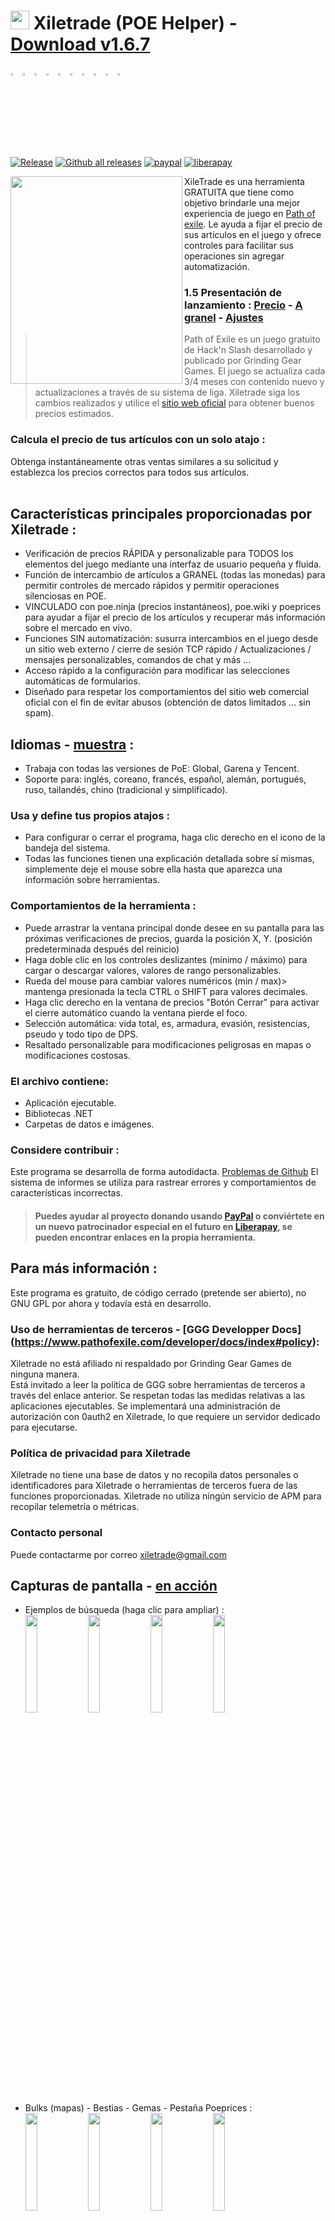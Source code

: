 # <img src="https://i.imgur.com/dhWQgtY.png" width="30" height="30"> Xiletrade (POE Helper) - [Download v1.6.7](https://github.com/maxensas/xiletrade/releases/download/1.6.7/Xiletrade_win-x64.7z)  

[<img width="3%" height="3%" src="https://user-images.githubusercontent.com/62154281/104107842-feae5080-52bf-11eb-8e8f-d8827f1f0334.png">](https://github.com/maxensas/xiletrade)
[<img width="3%" height="3%" src="https://user-images.githubusercontent.com/62154281/104107838-fd7d2380-52bf-11eb-8d47-f949fd7a3b58.png">](https://github.com/maxensas/xiletrade/blob/master/readme/README.kr.md)
[<img width="3%" height="3%" src="https://user-images.githubusercontent.com/62154281/104107835-fd7d2380-52bf-11eb-8e08-614b2610eca4.png">](https://github.com/maxensas/xiletrade/blob/master/readme/README.fr.md)
[<img width="3%" height="3%" src="https://user-images.githubusercontent.com/62154281/104107839-fe15ba00-52bf-11eb-807e-25088a595f33.png">](https://github.com/maxensas/xiletrade/blob/master/readme/README.es.md)
[<img width="3%" height="3%" src="https://user-images.githubusercontent.com/62154281/104107836-fd7d2380-52bf-11eb-8ba2-bcdc04dab8b9.png">](https://github.com/maxensas/xiletrade/blob/master/readme/README.de.md)
[<img width="3%" height="3%" src="https://user-images.githubusercontent.com/62154281/104107833-fce48d00-52bf-11eb-896a-c5671965cb51.png">](https://github.com/maxensas/xiletrade/blob/master/readme/README.pt.md)
[<img width="3%" height="3%" src="https://user-images.githubusercontent.com/62154281/104107837-fd7d2380-52bf-11eb-8df0-091c9d9cc05a.png">](https://github.com/maxensas/xiletrade/blob/master/readme/README.ru.md)
[<img width="3%" height="3%" src="https://user-images.githubusercontent.com/62154281/104107841-feae5080-52bf-11eb-8ca7-1f402cbf6e5e.png">](https://github.com/maxensas/xiletrade/blob/master/readme/README.th.md)
[<img width="3%" height="3%" src="https://user-images.githubusercontent.com/62154281/104107840-fe15ba00-52bf-11eb-939e-d98bba60877d.png">](https://github.com/maxensas/xiletrade/blob/master/readme/README.tw.md)
[<img width="3%" height="3%" src="https://user-images.githubusercontent.com/62154281/104107834-fce48d00-52bf-11eb-8902-02d5a6d457c8.png">](https://github.com/maxensas/xiletrade/blob/master/readme/README.cn.md)<br>  
[![Release](https://img.shields.io/github/release/maxensas/xiletrade.svg)](https://github.com/maxensas/xiletrade/releases/) 
[![Github all releases](https://img.shields.io/github/downloads/maxensas/xiletrade/total.svg)](https://GitHub.com/maxensas/xiletrade/releases/) [![paypal](https://img.shields.io/badge/Donate-Paypal-blue.svg)](https://www.paypal.com/donate/?hosted_button_id=48ZSB3UMNAU6J) [![liberapay](https://img.shields.io/liberapay/patrons/Xiletrade.svg?logo=liberapay)](https://es.liberapay.com/Xiletrade/donate) 

<img align="left" width="275" height="332" src="https://user-images.githubusercontent.com/62154281/120821930-2abfbc00-c556-11eb-96ca-44526ec81703.png">

XileTrade es una herramienta GRATUITA que tiene como objetivo brindarle una mejor experiencia de juego en [Path of exile](https://es.pathofexile.com/). Le ayuda a fijar el precio de sus artículos en el juego y ofrece controles para facilitar sus operaciones sin agregar automatización.
### 1.5 Presentación de lanzamiento : [Precio](https://youtu.be/4mP3uOsr8oc) - [A granel](https://youtu.be/6yuLZXTho-A) - [Ajustes](https://youtu.be/libdIjrNM-8 )<br>
> Path of Exile es un juego gratuito de Hack'n Slash desarrollado y publicado por Grinding Gear Games. El juego se actualiza cada 3/4 meses con contenido nuevo y actualizaciones a través de su sistema de liga.
> Xiletrade siga los cambios realizados y utilice el [sitio web oficial](https://es.pathofexile.com/trade/search/) para obtener buenos precios estimados.

### Calcula el precio de tus artículos con un solo atajo :
Obtenga instantáneamente otras ventas similares a su solicitud y establezca los precios correctos para todos sus artículos.<br><br>  

## Características principales proporcionadas por Xiletrade :
* Verificación de precios RÁPIDA y personalizable para TODOS los elementos del juego mediante una interfaz de usuario pequeña y fluida.
* Función de intercambio de artículos a GRANEL (todas las monedas) para permitir controles de mercado rápidos y permitir operaciones silenciosas en POE.
* VINCULADO con poe.ninja (precios instantáneos), poe.wiki y poeprices para ayudar a fijar el precio de los artículos y recuperar más información sobre el mercado en vivo.
* Funciones SIN automatización: susurra intercambios en el juego desde un sitio web externo / cierre de sesión TCP rápido / Actualizaciones / mensajes personalizables, comandos de chat y más ...
* Acceso rápido a la configuración para modificar las selecciones automáticas de formularios.
* Diseñado para respetar los comportamientos del sitio web comercial oficial con el fin de evitar abusos (obtención de datos limitados ... sin spam).

## Idiomas - [muestra](https://github.com/maxensas/xiletrade/blob/master/LANGUAGES.md) :
* Trabaja con todas las versiones de PoE: Global, Garena y Tencent.
* Soporte para: inglés, coreano, francés, español, alemán, portugués, ruso, tailandés, chino (tradicional y simplificado).

### Usa y define tus propios atajos :
* Para configurar o cerrar el programa, haga clic derecho en el icono de la bandeja del sistema.
* Todas las funciones tienen una explicación detallada sobre sí mismas, simplemente deje el mouse sobre ella hasta que aparezca una información sobre herramientas.

### Comportamientos de la herramienta :
* Puede arrastrar la ventana principal donde desee en su pantalla para las próximas verificaciones de precios, guarda la posición X, Y. (posición predeterminada después del reinicio)
* Haga doble clic en los controles deslizantes (mínimo / máximo) para cargar o descargar valores, valores de rango personalizables.
* Rueda del mouse para cambiar valores numéricos (min / max)> mantenga presionada la tecla CTRL o SHIFT para valores decimales.
* Haga clic derecho en la ventana de precios "Botón Cerrar" para activar el cierre automático cuando la ventana pierde el foco.
* Selección automática: vida total, es, armadura, evasión, resistencias, pseudo y todo tipo de DPS.
* Resaltado personalizable para modificaciones peligrosas en mapas o modificaciones costosas.

### El archivo contiene:
* Aplicación ejecutable.
* Bibliotecas .NET
* Carpetas de datos e imágenes.

### Considere contribuir :
Este programa se desarrolla de forma autodidacta. [Problemas de Github](https://github.com/maxensas/xiletrade/issues) El sistema de informes se utiliza para rastrear errores y comportamientos de características incorrectas.
> #### Puedes ayudar al proyecto donando usando [PayPal](https://www.paypal.com/donate/?hosted_button_id=48ZSB3UMNAU6J) o conviértete en un nuevo patrocinador especial en el futuro en [Liberapay](https://es.liberapay.com/Xiletrade/), se pueden encontrar enlaces en la propia herramienta.

## Para más información :
Este programa es gratuito, de código cerrado (pretende ser abierto), no GNU GPL por ahora y todavía está en desarrollo.

### Uso de herramientas de terceros - [GGG Developper Docs] (https://www.pathofexile.com/developer/docs/index#policy):
Xiletrade no está afiliado ni respaldado por Grinding Gear Games de ninguna manera. <br>
Está invitado a leer la política de GGG sobre herramientas de terceros a través del enlace anterior. Se respetan todas las medidas relativas a las aplicaciones ejecutables. Se implementará una administración de autorización con 0auth2 en Xiletrade, lo que requiere un servidor dedicado para ejecutarse. <br> 

### Política de privacidad para Xiletrade
Xiletrade no tiene una base de datos y no recopila datos personales o identificadores para Xiletrade o herramientas de terceros fuera de las funciones proporcionadas.
Xiletrade no utiliza ningún servicio de APM para recopilar telemetría o métricas.

### Contacto personal
Puede contactarme por correo xiletrade@gmail.com

## Capturas de pantalla - [en acción](https://github.com/maxensas/xiletrade/blob/master/SCREENSHOTS.md)
* Ejemplos de búsqueda (haga clic para ampliar) :  
<img src="https://user-images.githubusercontent.com/62154281/104071582-bfbdc380-5209-11eb-8702-e0488e2deb29.png" width="20%" height="20%"> <img src="https://user-images.githubusercontent.com/62154281/104071669-e8de5400-5209-11eb-8b78-b11148e33ce1.png" width="20%" height="20%"> <img src="https://user-images.githubusercontent.com/62154281/104071722-06132280-520a-11eb-94cf-6dc8a7fc357f.png" width="20%" height="20%"> <img src="https://user-images.githubusercontent.com/62154281/104071773-22af5a80-520a-11eb-8f64-2d44d4267db0.png" width="20%" height="20%">
* Bulks (mapas) - Bestias - Gemas - Pestaña Poeprices :  
<img src="https://user-images.githubusercontent.com/62154281/104072417-79696400-520b-11eb-884b-4c2ab9687aa1.png" width="20%" height="20%"> <img src="https://user-images.githubusercontent.com/62154281/104072476-9b62e680-520b-11eb-834b-e8ca43e32f3c.png" width="20%" height="20%" align="top"> <img src="https://user-images.githubusercontent.com/62154281/104072512-addd2000-520b-11eb-878c-a9022ab55f26.png" width="20%" height="20%" align="top"> <img src="https://user-images.githubusercontent.com/62154281/104073427-f39ae800-520d-11eb-9266-24a44f6e9708.png" width="20%" height="20%" align="top">
* Configuración de Xiletrade :  
<img src="https://user-images.githubusercontent.com/62154281/104072131-d6b0e580-520a-11eb-97fe-6b917e9d5bb6.png" width="20%" height="20%"> <img src="https://user-images.githubusercontent.com/62154281/104072169-f7793b00-520a-11eb-8417-02b2d4185463.png" width="20%" height="20%"> <img src="https://user-images.githubusercontent.com/62154281/104072213-0e1f9200-520b-11eb-8c13-bab34c9a807a.png" width="20%" height="20%"> 
* Bandeja del sistema :  
     <img src="https://user-images.githubusercontent.com/62154281/104071973-7c178980-520a-11eb-8669-0527c3925b9e.png" width="30%" height="30%">
